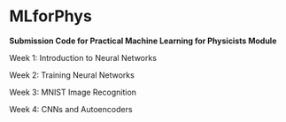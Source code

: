 # MLforPhys

<b>Submission Code for Practical Machine Learning for Physicists Module</b>

Week 1: Introduction to Neural Networks

Week 2: Training Neural Networks

Week 3: MNIST Image Recognition

Week 4: CNNs and Autoencoders 
